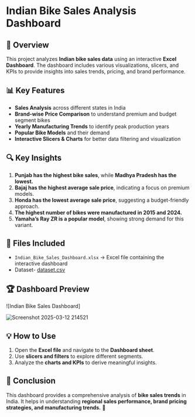# Indian Bike Sales Analysis Dashboard

## 📌 Overview
This project analyzes **Indian bike sales data** using an interactive **Excel Dashboard**. The dashboard includes various visualizations, slicers, and KPIs to provide insights into sales trends, pricing, and brand performance.

## 📊 Key Features
- **Sales Analysis** across different states in India
- **Brand-wise Price Comparison** to understand premium and budget segment bikes
- **Yearly Manufacturing Trends** to identify peak production years
- **Popular Bike Models** and their demand
- **Interactive Slicers & Charts** for better data filtering and visualization

## 🔍 Key Insights
1. **Punjab has the highest bike sales**, while **Madhya Pradesh has the lowest.**
2. **Bajaj has the highest average sale price**, indicating a focus on premium models.
3. **Honda has the lowest average sale price**, suggesting a budget-friendly approach.
4. **The highest number of bikes were manufactured in 2015 and 2024.**
5. **Yamaha’s Ray ZR is a popular model**, showing strong demand for this variant.

## 📂 Files Included
- `Indian_Bike_Sales_Dashboard.xlsx` → Excel file containing the interactive dashboard
- Dataset- [dataset.csv](https://github.com/user-attachments/files/19213472/dataset.csv)


## 🏆 Dashboard Preview
![Indian Bike Sales Dashboard]

![Screenshot 2025-03-12 214521](https://github.com/user-attachments/assets/8fe735ad-bb84-4a1c-b8cf-e2f9a4b56af3)




## 💡 How to Use
1. Open the **Excel file** and navigate to the **Dashboard sheet**.
2. Use **slicers and filters** to explore different segments.
3. Analyze the **charts and KPIs** to derive meaningful insights.

## 📌 Conclusion
This dashboard provides a comprehensive analysis of **bike sales trends** in India. It helps in understanding **regional sales performance, brand pricing strategies, and manufacturing trends.** 🚀
